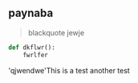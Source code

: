 ## paynaba
> blackquote jewje

```python
def dkflwr():
    fwrlfer
```

'qjwendwe'This is a test
another test
